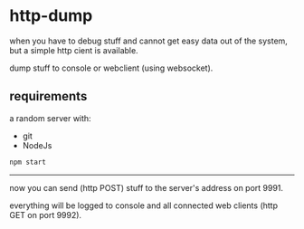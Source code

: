 http-dump
========

when you have to debug stuff and cannot get easy data out of the system, but a simple http cient is available.

dump stuff to console or webclient (using websocket).

requirements
--------------------

a random server with:
 - git
 - NodeJs

```sh
npm start
```

--------------------

now you can send (http POST) stuff to the server's address on port 9991.

everything will be logged to console and all connected web clients (http GET on port 9992).
